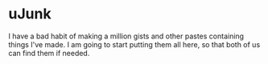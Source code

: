 # uJunk

I have a bad habit of making a million gists and other pastes containing things I've made. I am going to start putting them all here, so that both of us can find them if needed.


